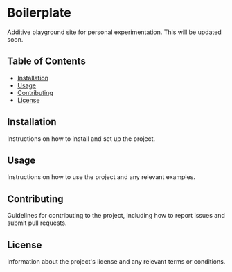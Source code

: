 # Boilerplate

Additive playground site for personal experimentation.
This will be updated soon.

## Table of Contents

- [Installation](#installation)
- [Usage](#usage)
- [Contributing](#contributing)
- [License](#license)

## Installation

Instructions on how to install and set up the project.

## Usage

Instructions on how to use the project and any relevant examples.

## Contributing

Guidelines for contributing to the project, including how to report issues and submit pull requests.

## License

Information about the project's license and any relevant terms or conditions.

